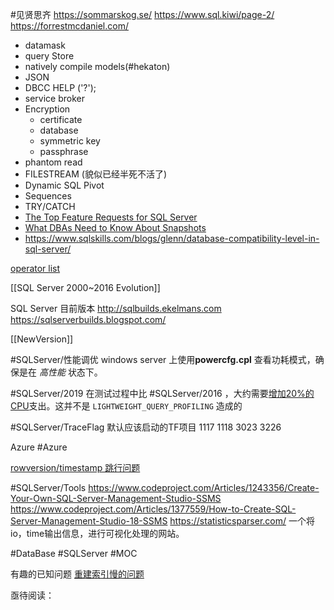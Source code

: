 
#见贤思齐
https://sommarskog.se/
https://www.sql.kiwi/page-2/
https://forrestmcdaniel.com/




- datamask 
- query Store
- natively compile models(#hekaton)
- JSON
- DBCC HELP ('?');
- service broker
- Encryption
	- certificate
	- database
	- symmetric key
	- passphrase
- phantom read
- FILESTREAM   (貌似已经半死不活了)
- Dynamic SQL Pivot
- Sequences
- TRY/CATCH
- [The Top Feature Requests for SQL Server](https://www.brentozar.com/archive/2022/05/the-top-feature-requests-for-sql-server/)
- [What DBAs Need to Know About Snapshots](https://www.brentozar.com/archive/2022/04/what-dbas-need-to-know-about-snapshots/)
- https://www.sqlskills.com/blogs/glenn/database-compatibility-level-in-sql-server/


[operator list](https://sqlserverfast.com/epr/operator-list/)


[[SQL Server 2000~2016 Evolution]]

SQL Server 目前版本
http://sqlbuilds.ekelmans.com 
https://sqlserverbuilds.blogspot.com/ 

[[NewVersion]]



#SQLServer/性能调优
windows server 上使用**powercfg.cpl** 查看功耗模式，确保是在 _高性能_ 状态下。

#SQLServer/2019  在测试过程中比 #SQLServer/2016 ，大约需要[增加20%的CPU](https://www.brentozar.com/archive/2023/03/is-sql-server-2019-more-cpu-intensive-than-sql-server-2016/)支出。这并不是 `LIGHTWEIGHT_QUERY_PROFILING` 造成的 

#SQLServer/TraceFlag
默认应该启动的TF项目
1117
1118
3023
3226


Azure #Azure

[rowversion/timestamp 跳行问题](https://blog.sqlxdetails.com/rowversion-timestamp-skipping-rows-problem/)


#SQLServer/Tools
https://www.codeproject.com/Articles/1243356/Create-Your-Own-SQL-Server-Management-Studio-SSMS
https://www.codeproject.com/Articles/1377559/How-to-Create-SQL-Server-Management-Studio-18-SSMS
https://statisticsparser.com/   一个将io，time输出信息，进行可视化处理的网站。



#DataBase #SQLServer #MOC 

有趣的已知问题
[重建索引慢的问题](https://forrestmcdaniel.com/2023/06/)



亟待阅读：

